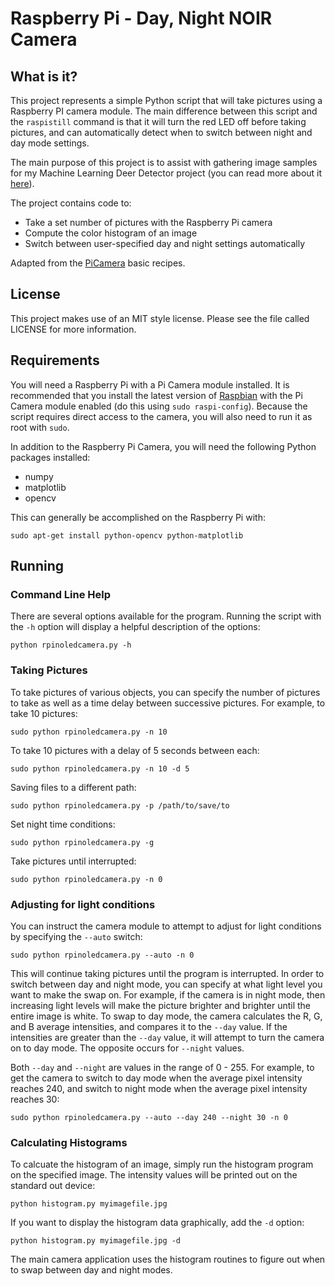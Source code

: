 # Raspberry Pi - Day, Night NOIR Camera

## What is it?

This project represents a simple Python script that will take pictures
using a Raspberry PI camera module. The main difference between this 
script and the `raspistill` command is that it will turn the red LED
off before taking pictures, and can automatically detect when to 
switch between night and day mode settings.

The main purpose of this project is to assist with gathering image 
samples for my Machine Learning Deer Detector project (you can read
more about it [here](http://craigthomas.ca/blog/2014/08/04/deer-detection-with-machine-learning-part-1/)).

The project contains code to:

* Take a set number of pictures with the Raspberry Pi camera
* Compute the color histogram of an image
* Switch between user-specified day and night settings automatically

Adapted from the [PiCamera](http://picamera.readthedocs.org/en/latest/recipes1.html)
basic recipes.


## License

This project makes use of an MIT style license. Please see the file called 
LICENSE for more information. 


## Requirements

You will need a Raspberry Pi with a Pi Camera module installed. It is 
recommended that you install the latest version of [Raspbian](http://www.raspbian.org/) 
with the Pi Camera module enabled (do this using `sudo raspi-config`). 
Because the script requires direct access to the camera, you will
also need to run it as root with `sudo`.

In addition to the Raspberry Pi Camera, you will need the following
Python packages installed:

* numpy
* matplotlib
* opencv

This can generally be accomplished on the Raspberry Pi with:

    sudo apt-get install python-opencv python-matplotlib


## Running

### Command Line Help

There are several options available for the program. Running the script
with the `-h` option will display a helpful description of the options:

    python rpinoledcamera.py -h


### Taking Pictures

To take pictures of various objects, you can specify the number of pictures
to take as well as a time delay between successive pictures. For example,
to take 10 pictures:

    sudo python rpinoledcamera.py -n 10

To take 10 pictures with a delay of 5 seconds between each:

    sudo python rpinoledcamera.py -n 10 -d 5

Saving files to a different path:

    sudo python rpinoledcamera.py -p /path/to/save/to

Set night time conditions:

    sudo python rpinoledcamera.py -g

Take pictures until interrupted:

    sudo python rpinoledcamera.py -n 0


### Adjusting for light conditions

You can instruct the camera module to attempt to adjust for light conditions
by specifying the `--auto` switch:

    sudo python rpinoledcamera.py --auto -n 0

This will continue taking pictures until the program is interrupted. In order
to switch between day and night mode, you can specify at what light level
you want to make the swap on. For example, if the camera is in night mode,
then increasing light levels will make the picture brighter and brighter 
until the entire image is white. To swap to day mode, the camera calculates
the R, G, and B average intensities, and compares it to the `--day` value.
If the intensities are greater than the `--day` value, it will attempt to 
turn the camera on to day mode. The opposite occurs for `--night` values.

Both `--day` and `--night` are values in the range of 0 - 255. For example,
to get the camera to switch to day mode when the average pixel intensity 
reaches 240, and switch to night mode when the average pixel intensity reaches
30:

    sudo python rpinoledcamera.py --auto --day 240 --night 30 -n 0


### Calculating Histograms

To calcuate the histogram of an image, simply run the histogram 
program on the specified image. The intensity values will be
printed out on the standard out device:

    python histogram.py myimagefile.jpg

If you want to display the histogram data graphically, add the
`-d` option:

    python histogram.py myimagefile.jpg -d

The main camera application uses the histogram routines to figure out when
to swap between day and night modes.
